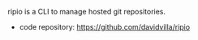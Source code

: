 ripio is a CLI to manage hosted git repositories.

* code repository: https://github.com/davidvilla/ripio
